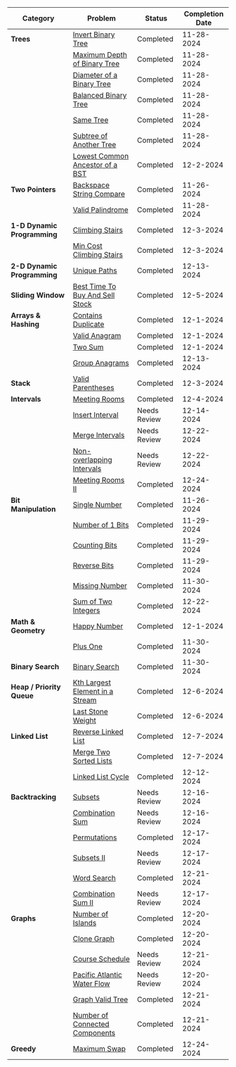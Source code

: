 | Category                       | Problem                                                                                      | Status        | Completion Date |
|--------------------------------|----------------------------------------------------------------------------------------------|---------------|------------------|
| **Trees**                       | [Invert Binary Tree](https://leetcode.com/problems/invert-binary-tree/)                     | Completed     | 11-28-2024       |
|                                | [Maximum Depth of Binary Tree](https://leetcode.com/problems/maximum-depth-of-binary-tree/) | Completed     | 11-28-2024       |
|                                | [Diameter of a Binary Tree](https://leetcode.com/problems/diameter-of-binary-tree/)         | Completed     | 11-28-2024       |
|                                | [Balanced Binary Tree](https://leetcode.com/problems/balanced-binary-tree/)                 | Completed     | 11-28-2024       |
|                                | [Same Tree](https://leetcode.com/problems/same-tree/)                                       | Completed     | 11-28-2024       |
|                                | [Subtree of Another Tree](https://leetcode.com/problems/subtree-of-another-tree/)           | Completed     | 11-28-2024       |
|                                | [Lowest Common Ancestor of a BST](https://leetcode.com/problems/lowest-common-ancestor-of-a-binary-search-tree/) | Completed     | 12-2-2024        |
| **Two Pointers**                | [Backspace String Compare](https://leetcode.com/problems/backspace-string-compare)         | Completed     | 11-26-2024       |
|                                | [Valid Palindrome](https://leetcode.com/problems/valid-palindrome/)                         | Completed     | 11-28-2024       |
| **1-D Dynamic Programming**     | [Climbing Stairs](https://leetcode.com/problems/climbing-stairs/)                           | Completed     | 12-3-2024        |
|                                | [Min Cost Climbing Stairs](https://leetcode.com/problems/min-cost-climbing-stairs/)         | Completed     | 12-3-2024        |
| **2-D Dynamic Programming**     | [Unique Paths](https://leetcode.com/problems/unique-paths)                                  | Completed     | 12-13-2024       |
| **Sliding Window**              | [Best Time To Buy And Sell Stock](https://leetcode.com/problems/best-time-to-buy-and-sell-stock/) | Completed | 12-5-2024        |
| **Arrays & Hashing**            | [Contains Duplicate](https://leetcode.com/problems/contains-duplicate/)                     | Completed     | 12-1-2024        |
|                                | [Valid Anagram](https://leetcode.com/problems/valid-anagram/)                               | Completed     | 12-1-2024        |
|                                | [Two Sum](https://leetcode.com/problems/two-sum/)                                           | Completed     | 12-1-2024        |
|                                | [Group Anagrams](https://leetcode.com/problems/group-anagrams/description/)                 | Completed     | 12-13-2024       |
| **Stack**                       | [Valid Parentheses](https://leetcode.com/problems/valid-parentheses/)                       | Completed     | 12-3-2024        |
| **Intervals**                   | [Meeting Rooms](https://neetcode.io/problems/meeting-schedule)                              | Completed     | 12-4-2024        |
|                                | [Insert Interval](https://leetcode.com/problems/insert-interval/)                           | Needs Review  | 12-14-2024       |
|                                | [Merge Intervals](https://leetcode.com/problems/merge-intervals/description/)               | Needs Review  | 12-22-2024       |
|                                | [Non-overlapping Intervals](https://leetcode.com/problems/non-overlapping-intervals/)       | Needs Review  | 12-22-2024       |
|                                | [Meeting Rooms II](https://neetcode.io/problems/meeting-schedule-ii)                        | Completed     | 12-24-2024       |
| **Bit Manipulation**            | [Single Number](https://leetcode.com/problems/single-number)                                | Completed     | 11-26-2024       |
|                                | [Number of 1 Bits](https://leetcode.com/problems/number-of-1-bits/)                         | Completed     | 11-29-2024       |
|                                | [Counting Bits](https://leetcode.com/problems/counting-bits/)                               | Completed     | 11-29-2024       |
|                                | [Reverse Bits](https://leetcode.com/problems/reverse-bits/)                                 | Completed     | 11-29-2024       |
|                                | [Missing Number](https://leetcode.com/problems/missing-number/)                             | Completed     | 11-30-2024       |
|                                | [Sum of Two Integers](https://leetcode.com/problems/sum-of-two-integers/description/)        | Completed     | 12-22-2024       |
| **Math & Geometry**             | [Happy Number](https://leetcode.com/problems/happy-number/)                                  | Completed     | 12-1-2024        |
|                                | [Plus One](https://leetcode.com/problems/plus-one/)                                         | Completed     | 11-30-2024       |
| **Binary Search**               | [Binary Search](https://leetcode.com/problems/binary-search/)                               | Completed     | 11-30-2024       |
| **Heap / Priority Queue**       | [Kth Largest Element in a Stream](https://leetcode.com/problems/kth-largest-element-in-a-stream/) | Completed | 12-6-2024       |
|                                | [Last Stone Weight](https://leetcode.com/problems/last-stone-weight/)                       | Completed     | 12-6-2024        |
| **Linked List**                 | [Reverse Linked List](https://leetcode.com/problems/reverse-linked-list/description/)        | Completed     | 12-7-2024        |
|                                | [Merge Two Sorted Lists](https://leetcode.com/problems/merge-two-sorted-lists/description/) | Completed     | 12-7-2024        |
|                                | [Linked List Cycle](https://leetcode.com/problems/linked-list-cycle/description/)           | Completed     | 12-12-2024       |
| **Backtracking**                | [Subsets](https://leetcode.com/problems/subsets/description/)                                | Needs Review  | 12-16-2024       |
|                                | [Combination Sum](https://leetcode.com/problems/combination-sum/description/)               | Needs Review  | 12-16-2024       |
|                                | [Permutations](https://leetcode.com/problems/permutations/)                                 | Completed     | 12-17-2024       |
|                                | [Subsets II](https://leetcode.com/problems/subsets-ii/description/)                         | Needs Review  | 12-17-2024       |
|                                | [Word Search](https://leetcode.com/problems/word-search/description/)                       | Completed     | 12-21-2024       |
|                                | [Combination Sum II](https://leetcode.com/problems/combination-sum-ii/)                     | Needs Review  | 12-17-2024       |
| **Graphs**                      | [Number of Islands](https://leetcode.com/problems/number-of-islands/description/)           | Completed     | 12-20-2024       |
|                                | [Clone Graph](https://leetcode.com/problems/clone-graph/description/)                       | Completed     | 12-20-2024       |
|                                | [Course Schedule](https://leetcode.com/problems/course-schedule/description/)               | Needs Review  | 12-21-2024       |
|                                | [Pacific Atlantic Water Flow](https://leetcode.com/problems/pacific-atlantic-water-flow/description/) | Needs Review | 12-20-2024       |
|                                | [Graph Valid Tree](https://neetcode.io/problems/valid-tree)                                 | Completed     | 12-21-2024       |
|                                | [Number of Connected Components](https://neetcode.io/problems/count-connected-components)   | Completed     | 12-21-2024       |
| **Greedy**                      | [Maximum Swap](https://leetcode.com/problems/maximum-swap/description/)                      | Completed     | 12-24-2024       |
